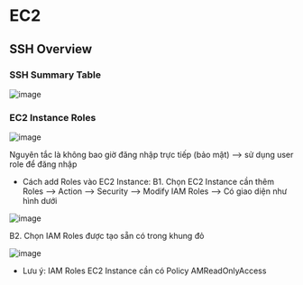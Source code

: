 # EC2
## SSH Overview
### SSH Summary Table
![image](https://user-images.githubusercontent.com/48356049/200762852-09f19b19-25fc-4686-a872-a3f5bb4be366.png)
### EC2 Instance Roles
![image](https://user-images.githubusercontent.com/48356049/203492764-026ec090-389b-4d4a-a65f-75771bbcbfe5.png)

Nguyên tắc là không bao giờ đăng nhập trực tiếp (bảo mật) --> sử dụng user role để đăng nhập

- Cách add Roles vào EC2 Instance:
  B1. Chọn EC2 Instance cần thêm Roles --> Action --> Security --> Modify IAM Roles --> Có giao diện như hình dưới
  
![image](https://user-images.githubusercontent.com/48356049/203493764-27f444a2-078b-4ce4-8a96-94dd7eb7a0c3.png)

  B2. Chọn IAM Roles được tạo sẵn có trong khung đỏ 
  
  ![image](https://user-images.githubusercontent.com/48356049/203494086-de72c386-879f-48c3-b9bf-4a867ed43cc8.png)

* Lưu ý: IAM Roles EC2 Instance cần có Policy AMReadOnlyAccess

